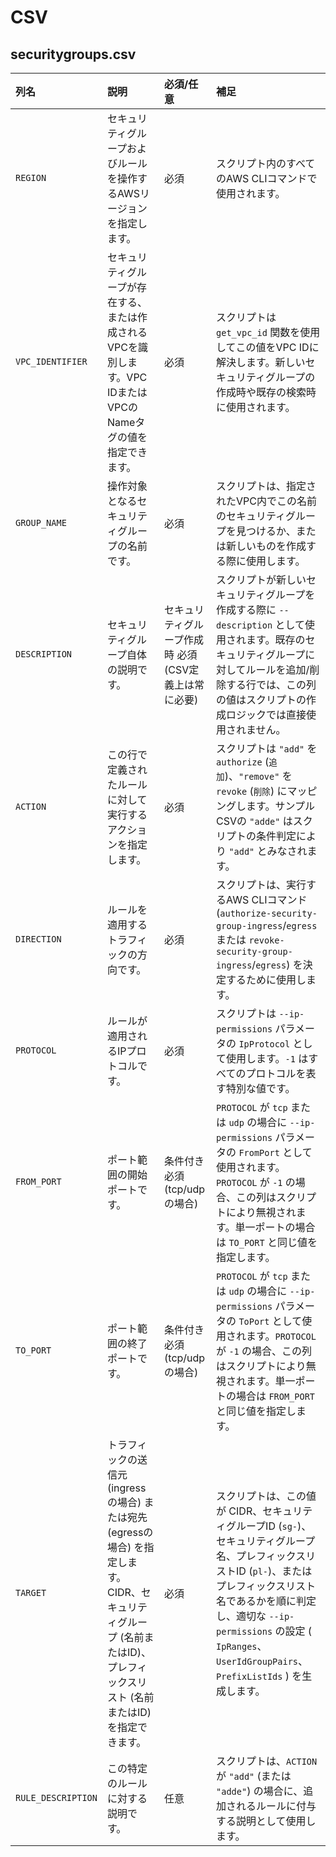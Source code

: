 # CSV  
## securitygroups.csv  

| 列名             | 説明                                                                                                                               | 必須/任意                                     | 補足                                                                                                                                                              |
| :--------------- | :--------------------------------------------------------------------------------------------------------------------------------- | :-------------------------------------------- | :---------------------------------------------------------------------------------------------------------------------------------------------------------------- |
| `REGION`         | セキュリティグループおよびルールを操作するAWSリージョンを指定します。                                                                    | 必須                                          | スクリプト内のすべてのAWS CLIコマンドで使用されます。                                                                                                               |
| `VPC_IDENTIFIER` | セキュリティグループが存在する、または作成されるVPCを識別します。VPC IDまたはVPCのNameタグの値を指定できます。                                       | 必須                                          | スクリプトは `get_vpc_id` 関数を使用してこの値をVPC IDに解決します。新しいセキュリティグループの作成時や既存の検索時に使用されます。                                                        |
| `GROUP_NAME`     | 操作対象となるセキュリティグループの名前です。                                                                                           | 必須                                          | スクリプトは、指定されたVPC内でこの名前のセキュリティグループを見つけるか、または新しいものを作成する際に使用します。                                                                              |
| `DESCRIPTION`    | セキュリティグループ自体の説明です。                                                                                                   | セキュリティグループ作成時 必須<br>(CSV定義上は常に必要) | スクリプトが新しいセキュリティグループを作成する際に `--description` として使用されます。既存のセキュリティグループに対してルールを追加/削除する行では、この列の値はスクリプトの作成ロジックでは直接使用されません。        |
| `ACTION`         | この行で定義されたルールに対して実行するアクションを指定します。                                                                           | 必須                                          | スクリプトは `"add"` を `authorize` (`追加`)、`"remove"` を `revoke` (`削除`) にマッピングします。サンプルCSVの `"adde"` はスクリプトの条件判定により `"add"` とみなされます。          |
| `DIRECTION`      | ルールを適用するトラフィックの方向です。                                                                                             | 必須                                          | スクリプトは、実行するAWS CLIコマンド (`authorize-security-group-ingress`/`egress` または `revoke-security-group-ingress`/`egress`) を決定するために使用します。                 |
| `PROTOCOL`       | ルールが適用されるIPプロトコルです。                                                                                                 | 必須                                          | スクリプトは `--ip-permissions` パラメータの `IpProtocol` として使用します。`-1` はすべてのプロトコルを表す特別な値です。                                                                 |
| `FROM_PORT`      | ポート範囲の開始ポートです。                                                                                                         | 条件付き必須 (tcp/udpの場合)                    | `PROTOCOL` が `tcp` または `udp` の場合に `--ip-permissions` パラメータの `FromPort` として使用されます。`PROTOCOL` が `-1` の場合、この列はスクリプトにより無視されます。単一ポートの場合は `TO_PORT` と同じ値を指定します。 |
| `TO_PORT`        | ポート範囲の終了ポートです。                                                                                                         | 条件付き必須 (tcp/udpの場合)                    | `PROTOCOL` が `tcp` または `udp` の場合に `--ip-permissions` パラメータの `ToPort` として使用されます。`PROTOCOL` が `-1` の場合、この列はスクリプトにより無視されます。単一ポートの場合は `FROM_PORT` と同じ値を指定します。 |
| `TARGET`         | トラフィックの送信元 (ingressの場合) または宛先 (egressの場合) を指定します。CIDR、セキュリティグループ (名前またはID)、プレフィックスリスト (名前またはID) を指定できます。 | 必須                                          | スクリプトは、この値が CIDR、セキュリティグループID (`sg-`)、セキュリティグループ名、プレフィックスリストID (`pl-`)、またはプレフィックスリスト名であるかを順に判定し、適切な `--ip-permissions` の設定 ( `IpRanges`、`UserIdGroupPairs`、`PrefixListIds` ) を生成します。 |
| `RULE_DESCRIPTION` | この特定のルールに対する説明です。                                                                                                   | 任意                                          | スクリプトは、`ACTION` が `"add"` (または `"adde"`) の場合に、追加されるルールに付与する説明として使用します。                                                                         |
